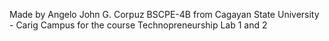 Made by Angelo John G. Corpuz BSCPE-4B from Cagayan State University - Carig Campus for the course Technopreneurship
Lab 1 and 2

